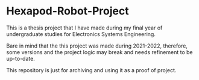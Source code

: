 # Hexapod-Robot-Project
This is a thesis project that I have made during my final year of undergraduate studies for Electronics Systems Engineering. 


Bare in mind that the this project was made during 2021-2022, therefore, some versions and the project logic may break and needs refinement to be up-to-date. 

This repository is just for archiving and using it as a proof of project. 